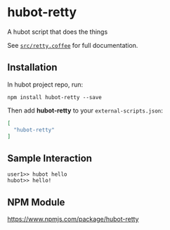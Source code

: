 # hubot-retty

A hubot script that does the things

See [`src/retty.coffee`](src/retty.coffee) for full documentation.

## Installation

In hubot project repo, run:

`npm install hubot-retty --save`

Then add **hubot-retty** to your `external-scripts.json`:

```json
[
  "hubot-retty"
]
```

## Sample Interaction

```
user1>> hubot hello
hubot>> hello!
```

## NPM Module

https://www.npmjs.com/package/hubot-retty
